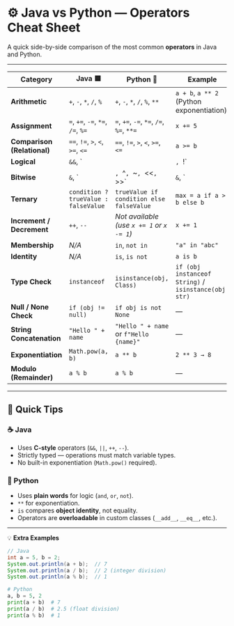 # ⚙️ Java vs Python — Operators Cheat Sheet

A quick side-by-side comparison of the most common **operators** in Java and Python.

---

| Category | Java 🟦 | Python 🐍 | Example |
|-----------|---------|-----------|----------|
| **Arithmetic** | `+`, `-`, `*`, `/`, `%` | `+`, `-`, `*`, `/`, `%`, `**` | `a + b`, `a ** 2` (Python exponentiation) |
| **Assignment** | `=`, `+=`, `-=`, `*=`, `/=`, `%=` | `=`, `+=`, `-=`, `*=`, `/=`, `%=`, `**=` | `x += 5` |
| **Comparison (Relational)** | `==`, `!=`, `>`, `<`, `>=`, `<=` | `==`, `!=`, `>`, `<`, `>=`, `<=` | `a >= b` |
| **Logical** | `&&`, `||`, `!` | `and`, `or`, `not` | `a and b`, `not a` |
| **Bitwise** | `&`, `|`, `^`, `~`, `<<`, `>>` | `&`, `|`, `^`, `~`, `<<`, `>>` | `x << 1` |
| **Ternary** | `condition ? trueValue : falseValue` | `trueValue if condition else falseValue` | `max = a if a > b else b` |
| **Increment / Decrement** | `++`, `--` | *Not available (use `x += 1` or `x -= 1`)* | `x += 1` |
| **Membership** | *N/A* | `in`, `not in` | `"a" in "abc"` |
| **Identity** | *N/A* | `is`, `is not` | `a is b` |
| **Type Check** | `instanceof` | `isinstance(obj, Class)` | `if (obj instanceof String)` / `isinstance(obj, str)` |
| **Null / None Check** | `if (obj != null)` | `if obj is not None` | — |
| **String Concatenation** | `"Hello " + name` | `"Hello " + name` or `f"Hello {name}"` | — |
| **Exponentiation** | `Math.pow(a, b)` | `a ** b` | `2 ** 3 → 8` |
| **Modulo (Remainder)** | `a % b` | `a % b` | — |

---

## 🧩 Quick Tips

### ☕ Java
- Uses **C-style** operators (`&&`, `||`, `++`, `--`).
- Strictly typed — operations must match variable types.
- No built-in exponentiation (`Math.pow()` required).

### 🐍 Python
- Uses **plain words** for logic (`and`, `or`, `not`).
- `**` for exponentiation.
- `is` compares **object identity**, not equality.
- Operators are **overloadable** in custom classes (`__add__`, `__eq__`, etc.).

---

💡 **Extra Examples**

```java
// Java
int a = 5, b = 2;
System.out.println(a + b);  // 7
System.out.println(a / b);  // 2 (integer division)
System.out.println(a % b);  // 1
```

```python
# Python
a, b = 5, 2
print(a + b)  # 7
print(a / b)  # 2.5 (float division)
print(a % b)  # 1
```